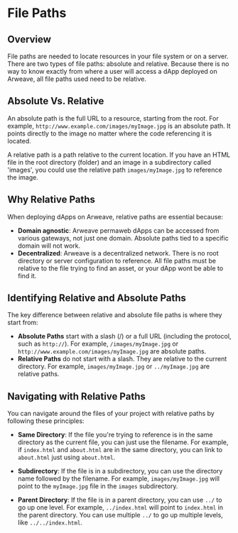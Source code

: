 # File Paths

## Overview

File paths are needed to locate resources in your file system or on a server. There are two types of file paths: absolute and relative. Because there is no way to know exactly from where a user will access a dApp deployed on Arweave, all file paths used need to be relative.

## Absolute Vs. Relative

An absolute path is the full URL to a resource, starting from the root. For example, `http://www.example.com/images/myImage.jpg` is an absolute path. It points directly to the image no matter where the code referencing it is located.

A relative path is a path relative to the current location. If you have an HTML file in the root directory (folder) and an image in a subdirectory called 'images', you could use the relative path `images/myImage.jpg` to reference the image.

## Why Relative Paths

When deploying dApps on Arweave, relative paths are essential because:

- **Domain agnostic**: Arweave permaweb dApps can be accessed from various gateways, not just one domain. Absolute paths tied to a specific domain will not work.
- **Decentralized**: Arweave is a decentralized network. There is no root directory or server configuration to reference. All file paths must be relative to the file trying to find an asset, or your dApp wont be able to find it.

## Identifying Relative and Absolute Paths

The key difference between relative and absolute file paths is where they start from:

- **Absolute Paths** start with a slash (/) or a full URL (including the protocol, such as `http://`). For example, `/images/myImage.jpg` or `http://www.example.com/images/myImage.jpg` are absolute paths.
- **Relative Paths** do not start with a slash. They are relative to the current directory. For example, `images/myImage.jpg` or `../myImage.jpg` are relative paths.

## Navigating with Relative Paths

You can navigate around the files of your project with relative paths by following these principles: 

- **Same Directory**: If the file you're trying to reference is in the same directory as the current file, you can just use the filename. For example, if `index.html` and `about.html` are in the same directory, you can link to `about.html` just using `about.html`.

- **Subdirectory**: If the file is in a subdirectory, you can use the directory name followed by the filename. For example, `images/myImage.jpg` will point to the `myImage.jpg` file in the `images` subdirectory.

- **Parent Directory**: If the file is in a parent directory, you can use `../` to go up one level. For example, `../index.html` will point to `index.html` in the parent directory. You can use multiple `../` to go up multiple levels, like `../../index.html`.